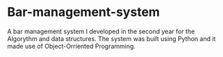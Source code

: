 # Bar-management-system
A bar management system I developed in the second year for the Algorythm and data structures. The system was built using Python and it made use of Object-Orriented Programming. 
